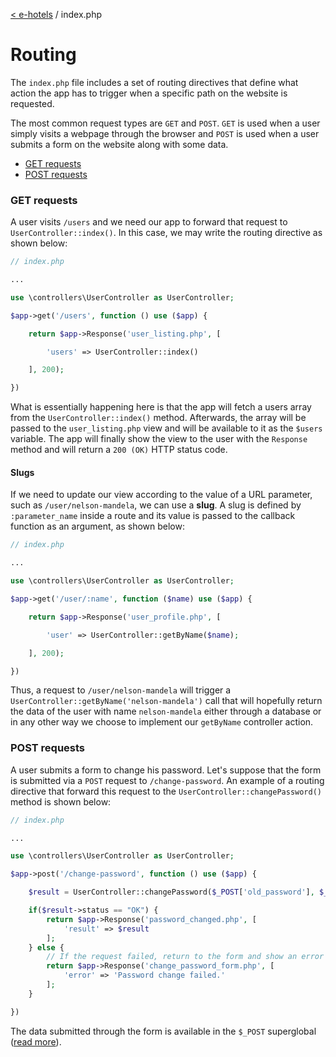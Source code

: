 [< e-hotels](index.md) / index.php

# Routing

The `index.php` file includes a set of routing directives that define what action the app has to trigger when a specific path on the website is requested.

The most common request types are `GET` and `POST`. `GET` is used when a user simply visits a webpage through the browser and `POST` is used when a user submits a form on the website along with some data.

* [GET requests](#get-requests)
* [POST requests](#post-requests)

### GET requests

A user visits `/users` and we need our app to forward that request to `UserController::index()`. In this case, we may write the routing directive as shown below:

```php
// index.php

...

use \controllers\UserController as UserController;

$app->get('/users', function () use ($app) {

    return $app->Response('user_listing.php', [

        'users' => UserController::index()

    ], 200);

})
```

What is essentially happening here is that the app will fetch a users array from the `UserController::index()` method. Afterwards, the array will be passed to the `user_listing.php` view and will be available to it as the `$users` variable. The app will finally show the view to the user with the `Response` method and will return a `200 (OK)` HTTP status code.

#### Slugs

If we need to update our view according to the value of a URL parameter, such as `/user/nelson-mandela`, we can use a **slug**. A slug is defined by `:parameter_name` inside a route and its value is passed to the callback function as an argument, as shown below:

```php
// index.php

...

use \controllers\UserController as UserController;

$app->get('/user/:name', function ($name) use ($app) {

    return $app->Response('user_profile.php', [

        'user' => UserController::getByName($name);

    ], 200);

})
```

Thus, a request to `/user/nelson-mandela` will trigger a `UserController::getByName('nelson-mandela')` call that will hopefully return the data of the user with name `nelson-mandela` either through a database or in any other way we choose to implement our `getByName` controller action.

### POST requests

A user submits a form to change his password. Let's suppose that the form is submitted via a `POST` request to `/change-password`. An example of a routing directive that forward this request to the `UserController::changePassword()` method is shown below:

```php
// index.php

...

use \controllers\UserController as UserController;

$app->post('/change-password', function () use ($app) {

    $result = UserController::changePassword($_POST['old_password'], $_POST['new_password']);

    if($result->status == "OK") {
        return $app->Response('password_changed.php', [
            'result' => $result
        ];
    } else {
        // If the request failed, return to the form and show an error
        return $app->Response('change_password_form.php', [
            'error' => 'Password change failed.'
        ];
    }

})
```

The data submitted through the form is available in the `$_POST` superglobal ([read more](https://www.w3schools.com/php/php_forms.asp)).